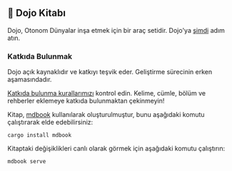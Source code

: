 ## 📖 Dojo Kitabı

Dojo, Otonom Dünyalar inşa etmek için bir araç setidir. Dojo'ya [şimdi](https://book.dojoengine.org/) adım atın.

### Katkıda Bulunmak
Dojo açık kaynaklıdır ve katkıyı teşvik eder. Geliştirme sürecinin erken aşamasındadır.

[Katkıda bulunma kurallarımızı](./src/misc/contributors.md) kontrol edin. Kelime, cümle, bölüm ve rehberler eklemeye katkıda bulunmaktan çekinmeyin!

Kitap, [mdbook](https://github.com/rust-lang/mdBook) kullanılarak oluşturulmuştur, bunu aşağıdaki komutu çalıştırarak elde edebilirsiniz:

```
cargo install mdbook
```

Kitaptaki değişiklikleri canlı olarak görmek için aşağıdaki komutu çalıştırın:

```sh
mdbook serve
```
